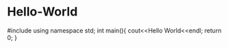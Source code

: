 # Hello-World
#include <iostream>
  using namespace std;
  int main(){
  cout<<Hello World<<endl;
  return 0;
}
